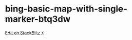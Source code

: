 # bing-basic-map-with-single-marker-btq3dw

[Edit on StackBlitz ⚡️](https://stackblitz.com/edit/bing-basic-map-with-single-marker-btq3dw)